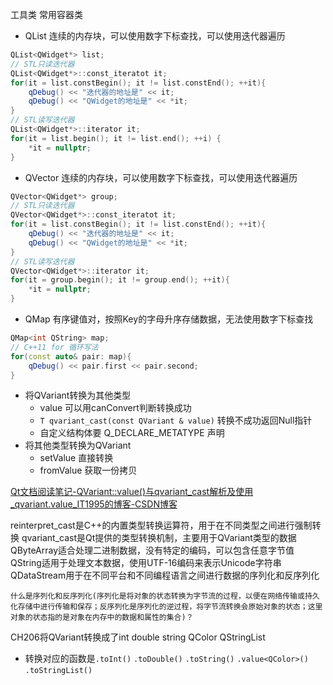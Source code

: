 工具类
常用容器类 
- QList  连续的内存块，可以使用数字下标查找，可以使用迭代器遍历 
``` C++
QList<QWidget*> list;
// STL只读迭代器
QList<QWidget*>::const_iteratot it;
for(it = list.constBegin(); it != list.constEnd(); ++it){
	qDebug() << "迭代器的地址是" << it;
	qDebug() << "QWidget的地址是" << *it; 
}
// STL读写迭代器
QList<QWidget*>::iterator it;
for(it = list.begin(); it != list.end(); ++i) {
	*it = nullptr;
}
```
- QVector  连续的内存块，可以使用数字下标查找，可以使用迭代器遍历
``` C++
QVector<QWidget*> group;
// STL只读迭代器
QVector<QWidget*>::const_iteratot it;
for(it = list.constBegin(); it != list.constEnd(); ++it){
	qDebug() << "迭代器的地址是" << it;
	qDebug() << "QWidget的地址是" << *it; 
}
// STL读写迭代器
QVector<QWidget*>::iterator it;
for(it = group.begin(); it != group.end(); ++it){
	*it = nullptr;
}
```
- QMap 有序键值对，按照Key的字母升序存储数据，无法使用数字下标查找
``` C++ 
QMap<int QString> map;
// C++11 for 循环写法
for(const auto& pair: map){
	qDebug() << pair.first << pair.second;
}
```
- 将QVariant转换为其他类型 
	- value 可以用canConvert判断转换成功
	- `T qvariant_cast(const QVariant & value)` 转换不成功返回Null指针
	- 自定义结构体要 Q_DECLARE_METATYPE 声明
- 将其他类型转换为QVariant 
	- setValue 直接转换
	- fromValue 获取一份拷贝

[Qt文档阅读笔记-QVariant::value()与qvariant_cast解析及使用_qvariant.value_IT1995的博客-CSDN博客](https://blog.csdn.net/qq78442761/article/details/82142004)

reinterpret_cast是C++的内置类型转换运算符，用于在不同类型之间进行强制转换
qvariant_cast是Qt提供的类型转换机制，主要用于QVariant类型的数据
QByteArray适合处理二进制数据，没有特定的编码，可以包含任意字节值
QString适用于处理文本数据，使用UTF-16编码来表示Unicode字符串
QDataStream用于在不同平台和不同编程语言之间进行数据的序列化和反序列化

`什么是序列化和反序列化(序列化是将对象的状态转换为字节流的过程，以便在网络传输或持久化存储中进行传输和保存；反序列化是序列化的逆过程，将字节流转换会原始对象的状态；这里对象的状态指的是对象在内存中的数据和属性的集合)？`


CH206将QVariant转换成了int double string QColor QStringList
- 转换对应的函数是`.toInt()` `.toDouble()` `.toString()` `.value<QColor>()` `.toStringList()`